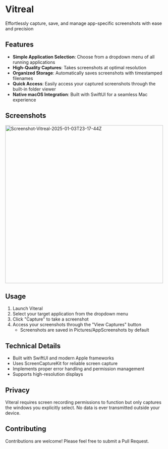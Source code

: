 # Vitreal
Effortlessly capture, save, and manage app-specific screenshots with ease and precision

## Features

- **Simple Application Selection**: Choose from a dropdown menu of all running applications
- **High-Quality Captures**: Takes screenshots at optimal resolution
- **Organized Storage**: Automatically saves screenshots with timestamped filenames
- **Quick Access**: Easily access your captured screenshots through the built-in folder viewer
- **Native macOS Integration**: Built with SwiftUI for a seamless Mac experience

## Screenshots

<img src="https://github.com/user-attachments/assets/af9a66b7-b0d6-4465-8537-d6f5e2716651" alt="Screenshot-Vitreal-2025-01-03T23-17-44Z" width="500" />



## Usage

1. Launch Viteral
2. Select your target application from the dropdown menu
3. Click "Capture" to take a screenshot
4. Access your screenshots through the "View Captures" button
   - Screenshots are saved in Pictures/AppScreenshots by default

## Technical Details

- Built with SwiftUI and modern Apple frameworks
- Uses ScreenCaptureKit for reliable screen capture
- Implements proper error handling and permission management
- Supports high-resolution displays

## Privacy

Viteral requires screen recording permissions to function but only captures the windows you explicitly select. No data is ever transmitted outside your device.

## Contributing

Contributions are welcome! Please feel free to submit a Pull Request.
